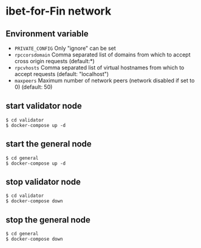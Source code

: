 # ibet-for-Fin network

## Environment variable

* `PRIVATE_CONFIG` Only "ignore" can be set  
* `rpccorsdomain` Comma separated list of domains from which to accept cross origin requests (default:*)  
* `rpcvhosts` Comma separated list of virtual hostnames from which to accept requests (default: "localhost")  
* `maxpeers` Maximum number of network peers (network disabled if set to 0) (default: 50)  

## start validator node 
```
$ cd validator  
$ docker-compose up -d  
```

## start the general node 
```
$ cd general  
$ docker-compose up -d  
```

## stop validator node 
```
$ cd validator  
$ docker-compose down  
```

## stop the general node 
```
$ cd general  
$ docker-compose down  
```

